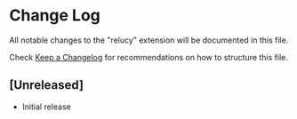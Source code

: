 # Change Log

All notable changes to the "relucy" extension will be documented in this file.

Check [Keep a Changelog](http://keepachangelog.com/) for recommendations on how to structure this file.

## [Unreleased]

- Initial release

